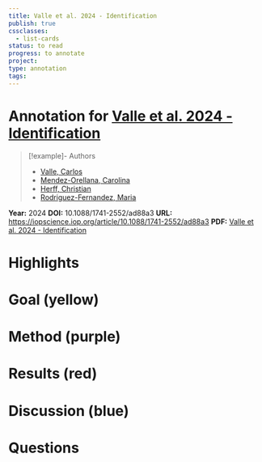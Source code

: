 ```yaml
---
title: Valle et al. 2024 - Identification
publish: true
cssclasses:
  - list-cards
status: to read
progress: to annotate
project:
type: annotation
tags:
---
```

# Annotation for [Valle et al. 2024 - Identification](Papers/References/Valle%20et%20al.%202024%20-%20Identification)

> [!example]- Authors
> - [Valle, Carlos](Papers/People/Valle%20Carlos)
> - [Mendez-Orellana, Carolina](Papers/People/Mendez-Orellana%20Carolina)
> - [Herff, Christian](Papers/People/Herff%20Christian)
> - [Rodriguez-Fernandez, Maria](Papers/People/Rodriguez-Fernandez%20Maria)

**Year:** 2024
**DOI:** 10.1088/1741-2552/ad88a3
**URL:** https://iopscience.iop.org/article/10.1088/1741-2552/ad88a3
**PDF:** [Valle et al. 2024 - Identification](Papers/PDFs/Valle%20et%20al.%202024%20-%20Identification%20of%20perceived%20sentences%20using%20deep%20neural%20networks%20in%20EEG.pdf)

# Highlights


# Goal (yellow)


# Method (purple)


# Results (red)


# Discussion (blue)


# Questions

